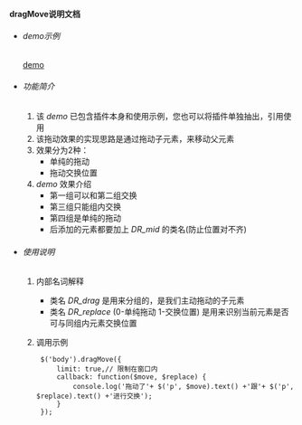 #### dragMove说明文档

* ###### demo示例
	[demo](http://rszhang.faqrobot.net/jquery-plugins/dragMove/demo.html)

* ###### 功能简介
	1. 该 *demo* 已包含插件本身和使用示例，您也可以将插件单独抽出，引用使用
	2. 该拖动效果的实现思路是通过拖动子元素，来移动父元素
	3. 效果分为2种：
    	* 单纯的拖动  
    	* 拖动交换位置
    4. *demo* 效果介绍
    	* 第一组可以和第二组交换
    	* 第三组只能组内交换
    	* 第四组是单纯的拖动
    	* 后添加的元素都要加上 *DR_mid* 的类名(防止位置对不齐)
    	
* ###### 使用说明
	1. 内部名词解释
		* 类名 *DR_drag* 是用来分组的，是我们主动拖动的子元素
		* 类名 *DR_replace* (0-单纯拖动 1-交换位置) 是用来识别当前元素是否可与同组内元素交换位置
	2. 调用示例  

			$('body').dragMove({  
			    limit: true,// 限制在窗口内  
			    callback: function($move, $replace) {
			        console.log('拖动了'+ $('p', $move).text() +'跟'+ $('p', $replace).text() +'进行交换');
			    }  
			});
